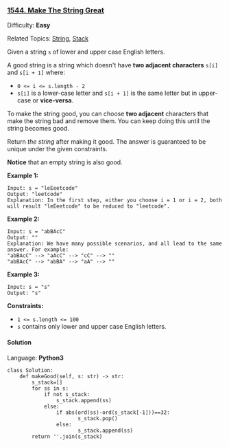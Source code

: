 ### [1544\. Make The String Great](https://leetcode.com/problems/make-the-string-great/)

Difficulty: **Easy**  

Related Topics: [String](https://leetcode.com/tag/string/), [Stack](https://leetcode.com/tag/stack/)


Given a string `s` of lower and upper case English letters.

A good string is a string which doesn't have **two adjacent characters** `s[i]` and `s[i + 1]` where:

*   `0 <= i <= s.length - 2`
*   `s[i]` is a lower-case letter and `s[i + 1]` is the same letter but in upper-case or **vice-versa**.

To make the string good, you can choose **two adjacent** characters that make the string bad and remove them. You can keep doing this until the string becomes good.

Return _the string_ after making it good. The answer is guaranteed to be unique under the given constraints.

**Notice** that an empty string is also good.

**Example 1:**

```
Input: s = "leEeetcode"
Output: "leetcode"
Explanation: In the first step, either you choose i = 1 or i = 2, both will result "leEeetcode" to be reduced to "leetcode".
```

**Example 2:**

```
Input: s = "abBAcC"
Output: ""
Explanation: We have many possible scenarios, and all lead to the same answer. For example:
"abBAcC" --> "aAcC" --> "cC" --> ""
"abBAcC" --> "abBA" --> "aA" --> ""
```

**Example 3:**

```
Input: s = "s"
Output: "s"
```

**Constraints:**

*   `1 <= s.length <= 100`
*   `s` contains only lower and upper case English letters.


#### Solution

Language: **Python3**

```python3
class Solution:
    def makeGood(self, s: str) -> str:
        s_stack=[]
        for ss in s:
            if not s_stack:
                s_stack.append(ss)
            else:
                if abs(ord(ss)-ord(s_stack[-1]))==32:
                       s_stack.pop()
                else:
                       s_stack.append(ss)
        return ''.join(s_stack)
```